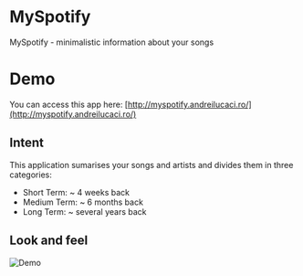 # MySpotify
MySpotify - minimalistic information about your songs

# Demo
You can access this app here: [http://myspotify.andreilucaci.ro/](http://myspotify.andreilucaci.ro/)

## Intent
This application sumarises your songs and artists and divides them in three categories:
* Short Term: ~ 4 weeks back
* Medium Term: ~ 6 months back
* Long Term: ~ several years back

## Look and feel
![Demo](https://i.imgur.com/O5jzBSY.png)
